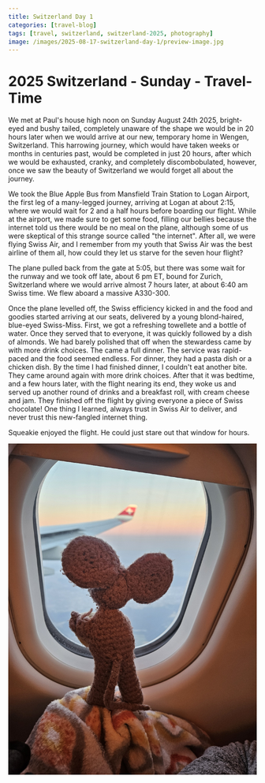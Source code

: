 ```yaml
---
title: Switzerland Day 1
categories: [travel-blog]
tags: [travel, switzerland, switzerland-2025, photography]
image: /images/2025-08-17-switzerland-day-1/preview-image.jpg
---
```


# 2025 Switzerland - Sunday - Travel-Time

We met at Paul's house high noon on Sunday August 24th 2025, bright-eyed and bushy tailed, completely unaware of the shape we would be in 20 hours later when we would arrive at our new, temporary home in Wengen, Switzerland. This harrowing journey, which would have taken weeks or months in centuries past, would be completed in just 20 hours, after which we would be exhausted, cranky, and completely discombobulated, however, once we saw the beauty of Switzerland we would forget all about the journey.

We took the Blue Apple Bus from Mansfield Train Station to Logan Airport, the first leg of a many-legged journey, arriving at Logan at about 2:15, where we would wait for 2 and a half hours before boarding our flight. While at the airport, we made sure to get some food, filling our bellies because the internet told us there would be no meal on the plane, although some of us were skeptical of this strange source called "the internet". After all, we were flying Swiss Air, and I remember from my youth that Swiss Air was the best airline of them all, how could they let us starve for the seven hour flight?

The plane pulled back from the gate at 5:05, but there was some wait for the runway and we took off late, about 6 pm ET, bound for Zurich, Switzerland where we would arrive almost 7 hours later, at about 6:40 am Swiss time. We flew aboard a massive A330-300.

Once the plane levelled off, the Swiss efficiency kicked in and the food and goodies started arriving at our seats, delivered by a young blond-haired, blue-eyed Swiss-Miss. First, we got a refreshing towellete and a bottle of water. Once they served that to everyone, it was quickly followed by a dish of almonds. We had barely polished that off when the stewardess came by with more drink choices. The came a full dinner. The service was rapid-paced and the food seemed endless. For dinner, they had a pasta dish or a chicken dish. By the time I had finished dinner, I couldn't eat another bite. They came around again with more drink choices. After that it was bedtime, and a few hours later, with the flight nearing its end, they woke us and served up another round of drinks and a breakfast roll, with cream cheese and jam. They finished off the flight by giving everyone a piece of Swiss chocolate! One thing I learned, always trust in Swiss Air to deliver, and never trust this new-fangled internet thing.

Squeakie enjoyed the flight. He could just stare out that window for hours.

<a href='javascript:void(0);' name='pic-0'></a>
![0](/images/2025-08-17-switzerland-day-1/2025-switzerland-day-1-0.jpg)
_&nbsp; <a href='{% link photo_info/pi-2025-08-17-2025-switzerland-day-1-0.md %}'><i class='fa fa-info-circle' style='font-size: 0.73em;'></i></a>_

